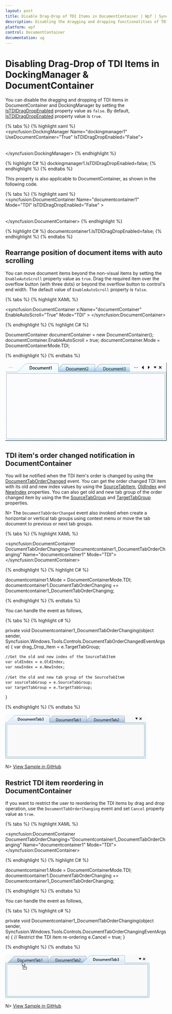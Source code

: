 ```yaml
---
layout: post
title: Disable Drag-Drop of TDI Items in DocumentContainer | Wpf | Syncfusion
description: Disabling the dragging and dropping functionalities of TDI items in WPF dockingmanager and Documentcontainer
platform: wpf
control: DocumentContainer
documentation: ug
---
```


# Disabling Drag-Drop of TDI Items in DockingManager & DocumentContainer

 You can disable the dragging and dropping of TDI items in DocumentContainer and DockingManager by setting the [IsTDIDragDropEnabled](https://help.syncfusion.com/cr/wpf/Syncfusion.Windows.Tools.Controls.DocumentContainer.html#Syncfusion_Windows_Tools_Controls_DocumentContainer_IsTDIDragDropEnabled) property value as `false`. By default, [IsTDIDragDropEnabled](https://help.syncfusion.com/cr/wpf/Syncfusion.Windows.Tools.Controls.DocumentContainer.html#Syncfusion_Windows_Tools_Controls_DocumentContainer_IsTDIDragDropEnabled) property value is `true`.

{% tabs %}
{% highlight xaml %}        
<syncfusion:DockingManager Name="dockingmanager1" 
UseDocumentContainer="True" 
IsTDIDragDropEnabled="False">          
  <Grid syncfusion:DockingManager.Header="Tab1" syncfusion:DockingManager.State="Document"/>        
  <Grid syncfusion:DockingManager.Header="Tab2" syncfusion:DockingManager.State="Document"/>    
  </syncfusion:DockingManager>
  {% endhighlight %}

{% highlight C# %}
 dockingmanager1.IsTDIDragDropEnabled=false;
 {% endhighlight %}
 {% endtabs %}

This property is also applicable to DocumentContainer, as shown in the following code.

{% tabs %}
{% highlight xaml %}      
  <syncfusion:DocumentContainer Name="documentcontainer1" Mode="TDI" IsTDIDragDropEnabled="False" >      
  <Grid syncfusion:DockingManager.Header="Tab1" syncfusion:DockingManager.State="Document"/>     
  <Grid syncfusion:DockingManager.Header="Tab2" syncfusion:DockingManager.State="Document"/>   
  </syncfusion:DocumentContainer>
  {% endhighlight %}
 

{% highlight C# %}
documentcontainer1.IsTDIDragDropEnabled=false;
{% endhighlight %}
{% endtabs %}

## Rearrange position of document items with auto scrolling
You can move document items beyond the non-visual items by setting the `EnableAutoScroll` property value as `true`. Drag the required item over the overflow button (with three dots) or beyond the overflow button to control's end width.
The default value of `EnableAutoScroll` property is `false`.

{% tabs %}
{% highlight XAML %}

<syncfusion:DocumentContainer x:Name="documentContainer" EnableAutoScroll="True" Mode="TDI" >
    <ContentControl x:Name="Content1" syncfusion:DockingManager.Header="Document1" />
    <ContentControl x:Name="Content2" syncfusion:DockingManager.Header="Document2" />
    <ContentControl x:Name="Content3" syncfusion:DockingManager.Header="Document3" />
    <ContentControl x:Name="Content4" syncfusion:DockingManager.Header="Document4" />
    <ContentControl x:Name="Content5" syncfusion:DockingManager.Header="Document5" />
</syncfusion:DocumentContainer>

{% endhighlight %}
{% highlight C# %}

DocumentContainer documentContainer = new DocumentContainer();
documentContainer.EnableAutoScroll = true;
documentContainer.Mode = DocumentContainerMode.TDI;

{% endhighlight %}
{% endtabs %}

![Document items are rearranged by drag and drop with AutoScroll](Creating-Tab-Groups_images/EnableAutoScroll.gif)

## TDI item's order changed notification in DocumentContainer

You will be notified when the TDI item's order is changed by using the [DocumentTabOrderChanged](https://help.syncfusion.com/cr/wpf/Syncfusion.Windows.Tools.Controls.DockingManager.html#Syncfusion_Windows_Tools_Controls_DockingManager_DocumentTabOrderChanged) event. You can get the order changed TDI item with its old and new index values by using the [SourceTabItem](https://help.syncfusion.com/cr/wpf/Syncfusion.Windows.Tools.Controls.DocumentTabOrderChangingEventArgs.html#Syncfusion_Windows_Tools_Controls_DocumentTabOrderChangedEventArgs_SourceTabItem), [OldIndex](https://help.syncfusion.com/cr/wpf/Syncfusion.Windows.Tools.Controls.DocumentTabOrderChangingEventArgs.html#Syncfusion_Windows_Tools_Controls_DocumentTabOrderChangedEventArgs_OldIndex) and [NewIndex](https://help.syncfusion.com/cr/wpf/Syncfusion.Windows.Tools.Controls.DocumentTabOrderChangingEventArgs.html#Syncfusion_Windows_Tools_Controls_DocumentTabOrderChangedEventArgs_NewIndex) properties. You can also get old and new tab group of the order changed item by using the the [SourceTabGroup](https://help.syncfusion.com/cr/wpf/Syncfusion.Windows.Tools.Controls.DocumentTabOrderChangingEventArgs.html#Syncfusion_Windows_Tools_Controls_DocumentTabOrderChangedEventArgs_SourceTabGroup) and [TargetTabGroup](https://help.syncfusion.com/cr/wpf/Syncfusion.Windows.Tools.Controls.DocumentTabOrderChangingEventArgs.html#Syncfusion_Windows_Tools_Controls_DocumentTabOrderChangingEventArgs_TargetTabGroup) properties.

N> The `DocumentTabOrderChanged` event also invoked when create a horizontal or vertical tab groups using context menu or move the tab document to previous  or next tab groups.

{% tabs %}
{% highlight XAML %}

<syncfusion:DocumentContainer DocumentTabOrderChanging="Documentcontainer1_DocumentTabOrderChanging"
                              Name="documentcontainer1"
                              Mode="TDI">
    <Grid syncfusion:DockingManager.Header="Tab1" syncfusion:DockingManager.State="Document"/>
    <Grid syncfusion:DockingManager.Header="Tab2" syncfusion:DockingManager.State="Document"/>
    <Grid syncfusion:DockingManager.Header="Tab3" syncfusion:DockingManager.State="Document"/>
</syncfusion:DocumentContainer>


{% endhighlight %}
{% highlight C# %}

documentcontainer1.Mode = DocumentContainerMode.TDI;
documentcontainer1.DocumentTabOrderChanging += Documentcontainer1_DocumentTabOrderChanging;

{% endhighlight %}
{% endtabs %}

You can handle the event as follows,

{% tabs %}
{% highlight c# %}

private void Documentcontainer1_DocumentTabOrderChanging(object sender, Syncfusion.Windows.Tools.Controls.DocumentTabOrderChangedEventArgs e)
{
    var drag_Drop_Item = e.TargetTabGroup;

    //Get the old and new index of the SourceTabItem
    var oldIndex = e.OldIndex;
    var newIndex = e.NewIndex;

    //Get the old and new tab group of the SourceTabItem
    var sourceTabGroup = e.SourceTabGroup;
    var targetTabGroup = e.TargetTabGroup;

}

{% endhighlight %}
{% endtabs %}

![TDI items order changing by drag and drop](Creating-Tab-Groups_images/TabOrderChangeNotification.png)

N> [View Sample in GitHub](https://github.com/SyncfusionExamples/syncfusion-wpf-docking-manager-wpf-examples/tree/master/Samples/DocumentTabOrdering)

## Restrict TDI item reordering in DocumentContainer

If you want to restrict the user to reordering the TDI items by drag and drop operation, use the `DocumentTabOrderChanging` event and set `Cancel` property value as `true`.

{% tabs %}
{% highlight XAML %}

<syncfusion:DocumentContainer DocumentTabOrderChanging="Documentcontainer1_DocumentTabOrderChanging"
                              Name="documentcontainer1"
                              Mode="TDI">
    <Grid syncfusion:DockingManager.Header="Tab1" syncfusion:DockingManager.State="Document"/>
    <Grid syncfusion:DockingManager.Header="Tab2" syncfusion:DockingManager.State="Document"/>
    <Grid syncfusion:DockingManager.Header="Tab3" syncfusion:DockingManager.State="Document"/>
</syncfusion:DocumentContainer>


{% endhighlight %}
{% highlight C# %}

documentcontainer1.Mode = DocumentContainerMode.TDI;
documentcontainer1.DocumentTabOrderChanging += Documentcontainer1_DocumentTabOrderChanging;

{% endhighlight %}
{% endtabs %}

You can handle the event as follows,

{% tabs %}
{% highlight c# %}

private void Documentcontainer1_DocumentTabOrderChanging(object sender, Syncfusion.Windows.Tools.Controls.DocumentTabOrderChangingEventArgs e)
{
    // Restrict the TDI item re-ordering
    e.Cancel = true;
}

{% endhighlight %}
{% endtabs %}

![Restricting the TDI items order changing via drag and drop](Creating-Tab-Groups_images/Restrictordering.png)

N> [View Sample in GitHub](https://github.com/SyncfusionExamples/syncfusion-wpf-docking-manager-wpf-examples/tree/master/Samples/DocumentTabOrdering)

